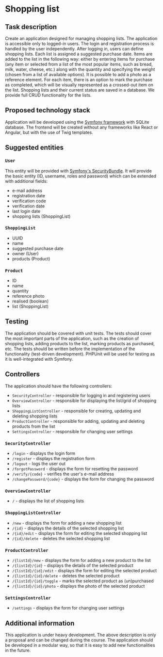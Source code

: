 # Shopping list

## Task description

Create an application designed for managing shopping lists. The application is accessible only to logged-in users. The
login and registration process is handled by the user independently. After logging in, users can define shopping lists.
Each list is assigned a suggested purchase date. Items are added to the list in the following way: either by entering
items for purchase (any item or selected from a list of the most popular items, such as bread, milk, water, cheese,
etc.) along with the quantity and specifying the weight (chosen from a list of available options). It is possible to add
a photo as a reference element. For each item, there is an option to mark the purchase as completed, which will be
visually represented as a crossed-out item on the list. Shopping lists and their current status are saved in a database.
We provide full CRUD functionality for the lists.

## Proposed technology stack

Application will be developed using the [Symfony framework](https://symfony.com/doc/current/index.html) with SQLite database. The frontend will be created without any
frameworks like React or Angular, but with the use of Twig templates.

## Suggested entities

### `User`

This entity will be provided with [Symfony's SecurityBundle](https://symfony.com/doc/current/security.html). It will
provide the basic entity (ID, username, roles and password) which can be extended with additional fields:

- e-mail address
- registration date
- verification code
- verification date
- last login date
- shopping lists (ShoppingList)

### `ShoppingList`

- UUID
- name
- suggested purchase date
- owner (User)
- products (Product)

### `Product`

- ID
- name
- quantity
- reference photo
- realised (boolean)
- list (ShoppingList)

## Testing

The application should be covered with unit tests. The tests should cover the most important parts of the application,
such as the creation of shopping lists, adding products to the list, marking products as purchased, etc. The tests
should be written before the implementation of the functionality (test-driven development). PHPUnit will be used for
testing as it is well-integrated with Symfony.

## Controllers

The application should have the following controllers:

- `SecurityController` - responsible for logging in and registering users
- `OverviewController` - responsible for displaying the list/grid of shopping lists
- `ShoppingListController` - responsible for creating, updating and deleting shopping lists
- `ProductController` - responsible for adding, updating and deleting products from the list
- `SettingsController` - responsible for changing user settings

### `SecurityController`

- `/login` - displays the login form
- `/register` - displays the registration form
- `/logout` - logs the user out
- `/forgotPassword` - displays the form for resetting the password
- `/verify/{code}` - verifies the user's e-mail address
- `/changePassword/{code}` - displays the form for changing the password

### `OverviewController`

- `/` - displays the list of shopping lists

### `ShoppingListController`

- `/new` - displays the form for adding a new shopping list
- `/{id}` - displays the details of the selected shopping list
- `/{id}/edit` - displays the form for editing the selected shopping list
- `/{id}/delete` - deletes the selected shopping list

### `ProductController`

- `/{listId}/new` - displays the form for adding a new product to the list
- `/{listId}/{id}` - displays the details of the selected product
- `/{listId}/{id}/edit` - displays the form for editing the selected product
- `/{listId}/{id}/delete` - deletes the selected product
- `/{listId}/{id}/toggle` - marks the selected product as (un)purchased
- `/{listId}/{id}/photo` - displays the photo of the selected product

### `SettingsController`

- `/settings` - displays the form for changing user settings

## Additional information

This application is under heavy development. The above description is only a proposal and can be changed during the
course. The application should be developed in a modular way, so that it is easy to add new functionalities in the
future.
